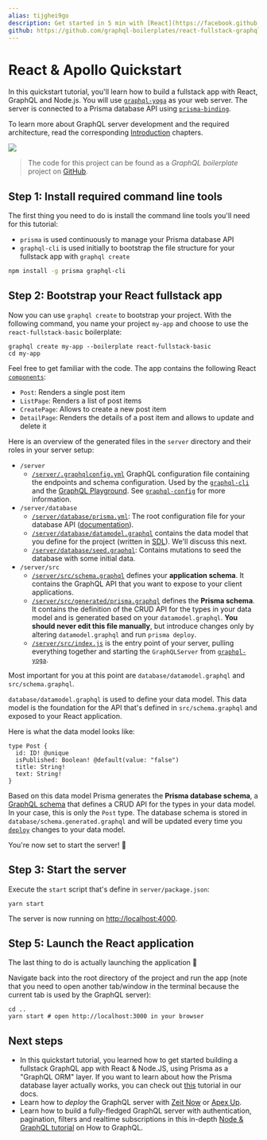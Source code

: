 ```yaml
---
alias: tijghei9go
description: Get started in 5 min with [React](https://facebook.github.io/react/), [Apollo Client](https://github.com/apollographql/apollo-client) and [GraphQL](https://www.graphql.org) and learn how to build a simple Instagram clone.
github: https://github.com/graphql-boilerplates/react-fullstack-graphql/tree/master/basic
---
```


# React & Apollo Quickstart

In this quickstart tutorial, you'll learn how to build a fullstack app with React, GraphQL and Node.js. You will use [`graphql-yoga`](https://github.com/graphcool/graphql-yoga/) as your web server. The server is connected to a Prisma database API using [`prisma-binding`](https://github.com/graphcool/prisma-binding).

To learn more about GraphQL server development and the required architecture, read the corresponding [Introduction](!alias-quohj3yahv) chapters.

![](https://imgur.com/g41vZah.png)

> The code for this project can be found as a _GraphQL boilerplate_ project on [GitHub](https://github.com/graphql-boilerplates/react-fullstack-graphql/tree/master/basic).

## Step 1: Install required command line tools

The first thing you need to do is install the command line tools you'll need for this tutorial:

- `prisma` is used continuously to manage your Prisma database API
- `graphql-cli` is used initially to bootstrap the file structure for your fullstack app with `graphql create`

<Instruction>

```sh
npm install -g prisma graphql-cli
```

</Instruction>

## Step 2: Bootstrap your React fullstack app

<Instruction>

Now you can use `graphql create` to bootstrap your project. With the following command, you name your project `my-app` and choose to use the `react-fullstack-basic` boilerplate:

```
graphql create my-app --boilerplate react-fullstack-basic
cd my-app
```

Feel free to get familiar with the code. The app contains the following React [`components`](https://github.com/graphql-boilerplates/react-fullstack-graphql/tree/master/basic/server/src/components):

- `Post`: Renders a single post item
- `ListPage`: Renders a list of post items
- `CreatePage`: Allows to create a new post item
- `DetailPage`: Renders the details of a post item and allows to update and delete it

Here is an overview of the generated files in the `server` directory and their roles in your server setup:

- `/server`
  - [`/server/.graphqlconfig.yml`](https://github.com/graphql-boilerplates/react-fullstack-graphql/tree/master/basic/server/.graphqlconfig.yml) GraphQL configuration file containing the endpoints and schema configuration. Used by the [`graphql-cli`](https://github.com/graphcool/graphql-cli) and the [GraphQL Playground](https://github.com/graphcool/graphql-playground). See [`graphql-config`](https://github.com/graphcool/graphql-config) for more information.
- `/server/database`
  - [`/server/database/prisma.yml`](https://github.com/graphql-boilerplates/react-fullstack-graphql/tree/master/basic/server/database/prisma.yml): The root configuration file for your database API ([documentation](https://www.prismagraphql.com/docs/reference/prisma.yml/overview-and-example-foatho8aip)).
  - [`/server/database/datamodel.graphql`](https://github.com/graphql-boilerplates/react-fullstack-graphql/tree/master/basic/server/database/datamodel.graphql) contains the data model that you define for the project (written in [SDL](https://blog.graph.cool/graphql-sdl-schema-definition-language-6755bcb9ce51)). We'll discuss this next.
  - [`/server/database/seed.graphql`](https://github.com/graphql-boilerplates/react-fullstack-graphql/tree/master/basic/server/database/seed.graphql): Contains mutations to seed the database with some initial data.
- `/server/src`
  - [`/server/src/schema.graphql`](https://github.com/graphql-boilerplates/react-fullstack-graphql/tree/master/basic/server/src/schema.graphql) defines your **application schema**. It contains the GraphQL API that you want to expose to your client applications.
  - [`/server/src/generated/prisma.graphql`](https://github.com/graphql-boilerplates/react-fullstack-graphql/tree/master/basic/server/src/generated/prisma.graphql) defines the **Prisma schema**. It contains the definition of the CRUD API for the types in your data model and is generated based on your `datamodel.graphql`. **You should never edit this file manually**, but introduce changes only by altering `datamodel.graphql` and run `prisma deploy`.
  - [`/server/src/index.js`](https://github.com/graphql-boilerplates/react-fullstack-graphql/tree/master/basic/server/src/index.js) is the entry point of your server, pulling everything together and starting the `GraphQLServer` from [`graphql-yoga`](https://github.com/graphcool/graphql-yoga).

Most important for you at this point are `database/datamodel.graphql` and `src/schema.graphql`.

`database/datamodel.graphql` is used to define your data model. This data model is the foundation for the API that's defined in `src/schema.graphql` and exposed to your React application.

Here is what the data model looks like:

```graphql(path="server/database/datamodel.graphql")
type Post {
  id: ID! @unique
  isPublished: Boolean! @default(value: "false")
  title: String!
  text: String!
}
```

Based on this data model Prisma generates the **Prisma database schema**, a [GraphQL schema](https://blog.graph.cool/graphql-server-basics-the-schema-ac5e2950214e) that defines a CRUD API for the types in your data model. In your case, this is only the `Post` type. The database schema is stored in `database/schema.generated.graphql` and will be updated every time you [`deploy`](!alias-kee1iedaov) changes to your data model.

You're now set to start the server! 🚀

## Step 3: Start the server

<Instruction>

Execute the `start` script that's define in `server/package.json`:

```bash(path="server")
yarn start
```

</Instruction>

The server is now running on [http://localhost:4000](http://localhost:4000).

## Step 5: Launch the React application

The last thing to do is actually launching the application 🚀

<Instruction>

Navigate back into the root directory of the project and run the app (note that you need to open another tab/window in the terminal because the current tab is used by the GraphQL server):

```sh(path="server")
cd ..
yarn start # open http://localhost:3000 in your browser
```

</Instruction>

## Next steps

- In this quickstart tutorial, you learned how to get started building a fullstack GraphQL app with React & Node.JS, using Prisma as a "GraphQL ORM" layer. If you want to learn about how the Prisma database layer actually works, you can check out [this](!alias-ouzia3ahqu) tutorial in our docs.
- Learn how to _deploy_ the GraphQL server with [Zeit Now](https://blog.graph.cool/deploying-graphql-servers-with-zeit-now-85f4757b79a7) or [Apex Up](https://blog.graph.cool/deploying-graphql-servers-with-apex-up-522f2b75a2ac).
- Learn how to build a fully-fledged GraphQL server with authentication, pagination, filters and realtime subscriptions in this in-depth [Node & GraphQL tutorial](https://www.howtographql.com/graphql-js/0-introduction/) on How to GraphQL.

